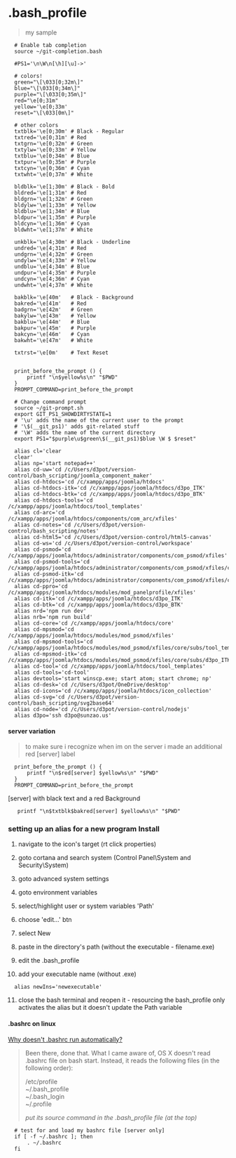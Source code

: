 # .bash_profile

>my sample
```
  # Enable tab completion
  source ~/git-completion.bash

  #PS1='\n\W\n[\h][\u]->'

  # colors!
  green="\[\033[0;32m\]"
  blue="\[\033[0;34m\]"
  purple="\[\033[0;35m\]"
  red="\e[0;31m"
  yellow='\e[0;33m'
  reset="\[\033[0m\]"

  # other colors
  txtblk='\e[0;30m' # Black - Regular
  txtred='\e[0;31m' # Red
  txtgrn='\e[0;32m' # Green
  txtylw='\e[0;33m' # Yellow
  txtblu='\e[0;34m' # Blue
  txtpur='\e[0;35m' # Purple
  txtcyn='\e[0;36m' # Cyan
  txtwht='\e[0;37m' # White

  bldblk='\e[1;30m' # Black - Bold
  bldred='\e[1;31m' # Red
  bldgrn='\e[1;32m' # Green
  bldylw='\e[1;33m' # Yellow
  bldblu='\e[1;34m' # Blue
  bldpur='\e[1;35m' # Purple
  bldcyn='\e[1;36m' # Cyan
  bldwht='\e[1;37m' # White

  unkblk='\e[4;30m' # Black - Underline
  undred='\e[4;31m' # Red
  undgrn='\e[4;32m' # Green
  undylw='\e[4;33m' # Yellow
  undblu='\e[4;34m' # Blue
  undpur='\e[4;35m' # Purple
  undcyn='\e[4;36m' # Cyan
  undwht='\e[4;37m' # White

  bakblk='\e[40m'   # Black - Background
  bakred='\e[41m'   # Red
  badgrn='\e[42m'   # Green
  bakylw='\e[43m'   # Yellow
  bakblu='\e[44m'   # Blue
  bakpur='\e[45m'   # Purple
  bakcyn='\e[46m'   # Cyan
  bakwht='\e[47m'   # White

  txtrst='\e[0m'    # Text Reset


  print_before_the_prompt () {
      printf "\n$yellow%s\n" "$PWD"
  }
  PROMPT_COMMAND=print_before_the_prompt

  # Change command prompt
  source ~/git-prompt.sh
  export GIT_PS1_SHOWDIRTYSTATE=1
  # '\u' adds the name of the current user to the prompt
  # '\$(__git_ps1)' adds git-related stuff
  # '\W' adds the name of the current directory
  export PS1="$purple\u$green\$(__git_ps1)$blue \W $ $reset"

  alias cl='clear
  clear'
  alias np='start notepad++'
  alias cd-uw='cd /c/Users/d3pot/version-control/bash_scripting/joomla_component_maker'
  alias cd-htdocs='cd /c/xampp/apps/joomla/htdocs'
  alias cd-htdocs-itk='cd /c/xampp/apps/joomla/htdocs/d3po_ITK'
  alias cd-htdocs-btk='cd /c/xampp/apps/joomla/htdocs/d3po_BTK'
  alias cd-htdocs-tools='cd /c/xampp/apps/joomla/htdocs/tool_templates'
  alias cd-arc='cd /c/xampp/apps/joomla/htdocs/components/com_arc/xfiles'
  alias cd-notes='cd /c/Users/d3pot/version-control/bash_scripting/notes'
  alias cd-html5='cd /c/Users/d3pot/version-control/html5-canvas'
  alias cd-ws='cd /c/Users/d3pot/version-control/workspace'
  alias cd-psmod='cd /c/xampp/apps/joomla/htdocs/administrator/components/com_psmod/xfiles'
  alias cd-psmod-tools='cd /c/xampp/apps/joomla/htdocs/administrator/components/com_psmod/xfiles/core/subs/tool_templates'
  alias cd-psmod-itk='cd /c/xampp/apps/joomla/htdocs/administrator/components/com_psmod/xfiles/core/subs/d3po_ITK'
  alias cd-ppro='cd /c/xampp/apps/joomla/htdocs/modules/mod_panelprofile/xfiles'
  alias cd-itk='cd /c/xampp/apps/joomla/htdocs/d3po_ITK'
  alias cd-btk='cd /c/xampp/apps/joomla/htdocs/d3po_BTK'
  alias nrd='npm run dev'
  alias nrb='npm run build'
  alias cd-core='cd /c/xampp/apps/joomla/htdocs/core'
  alias cd-mpsmod='cd /c/xampp/apps/joomla/htdocs/modules/mod_psmod/xfiles'
  alias cd-mpsmod-tools='cd /c/xampp/apps/joomla/htdocs/modules/mod_psmod/xfiles/core/subs/tool_templates'
  alias cd-mpsmod-itk='cd /c/xampp/apps/joomla/htdocs/modules/mod_psmod/xfiles/core/subs/d3po_ITK'
  alias cd-tool='cd /c/xampp/apps/joomla/htdocs/tool_templates'
  alias cd-tools='cd-tool'
  alias devtools='start winscp.exe; start atom; start chrome; np'
  alias cd-desk='cd /c/Users/d3pot/OneDrive/desktop'
  alias cd-icons='cd /c/xampp/apps/joomla/htdocs/icon_collection'
  alias cd-svg='cd /c/Users/d3pot/version-control/bash_scripting/svg2base64'
  alias cd-node='cd /c/Users/d3pot/version-control/nodejs'
  alias d3po='ssh d3po@sunzao.us'
```
#### server variation
>to make sure i recognize when im on the server i made an additional red [server] label
```
  print_before_the_prompt () {
      printf "\n$red[server] $yellow%s\n" "$PWD"
  }
  PROMPT_COMMAND=print_before_the_prompt

```
[server] with black text and a red Background
```
   printf "\n$txtblk$bakred[server] $yellow%s\n" "$PWD"
```

### setting up an alias for a new program Install

1. navigate to the icon's target (rt click properties)
2. goto cortana and search system (Control Panel\System and Security\System)
3. goto advanced system settings
4. goto environment variables
5. select/highlight user or system variables 'Path'
6. choose 'edit...' btn
7. select New
8. paste in the directory's path (without the executable - filename.exe)

9. edit the .bash_profile
10. add your executable name (without .exe)
```
  alias newIns='newexecutable'
```
11. close the bash terminal and reopen it - resourcing the bash_profile only activates the alias but it doesn't update the Path variable

#### .bashrc on linux
[Why doesn't .bashrc run automatically?](https://apple.stackexchange.com/questions/12993/why-doesnt-bashrc-run-automatically)   
>Been there, done that. What I came aware of, OS X doesn't read .bashrc file on bash start. Instead, it reads the following files (in the following order):
>
>/etc/profile   
>~/.bash_profile   
>~/.bash_login   
>~/.profile   
>
> *put its source command in the .bash_profile file (at the top)*

```
  # test for and load my bashrc file [server only]
  if [ -f ~/.bashrc ]; then
      . ~/.bashrc
  fi

```
